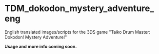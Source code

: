 # TDM_dokodon_mystery_adventure_eng
English translated images/scripts for the 3DS game "Taiko Drum Master: Dokodon! Mystery Adventure!"

**Usage and more info coming soon.**
